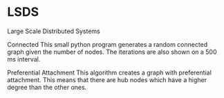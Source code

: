 # LSDS
Large Scale Distributed Systems

Connected
This small python program generates a random connected graph given the number of nodes.
The iterations are also shown on a 500 ms interval.

Preferential Attachment
This algorithm creates a graph with preferential attachment. This means that there are hub nodes
which have a higher degree than the other ones.
